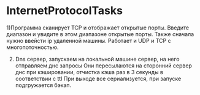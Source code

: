 # InternetProtocolTasks
1)Программа сканирует TCP и отображает открытые порты.
Введите диапазон и увидите в этом диапазоне открытые порты.
Также сначала нужно ввейсти ip удаленной машины.
Работает и UDP и TCP с многопоточностью.

2) Dns сервер, запускаем на локальной машине сервер, на него отправляем днс запросы
Они пересылаются на сторонний сервер днс при кэшировании, отчистка кэша раз в 3 секунды в соответствии с ttl
При выходе все сериализуется, при запуске подгружается бэкап.



